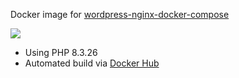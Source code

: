 Docker image for [wordpress-nginx-docker-compose](https://github.com/mkenacnibuk/wordpress-nginx-docker-compose)

![](https://img.shields.io/docker/pulls/mkenacnibuk/wordpress-nginx-docker-compose-image)

+ Using PHP 8.3.26
+ Automated build via [Docker Hub](https://hub.docker.com/repository/registry-1.docker.io/urre/wordpress-nginx-docker-compose-image)
